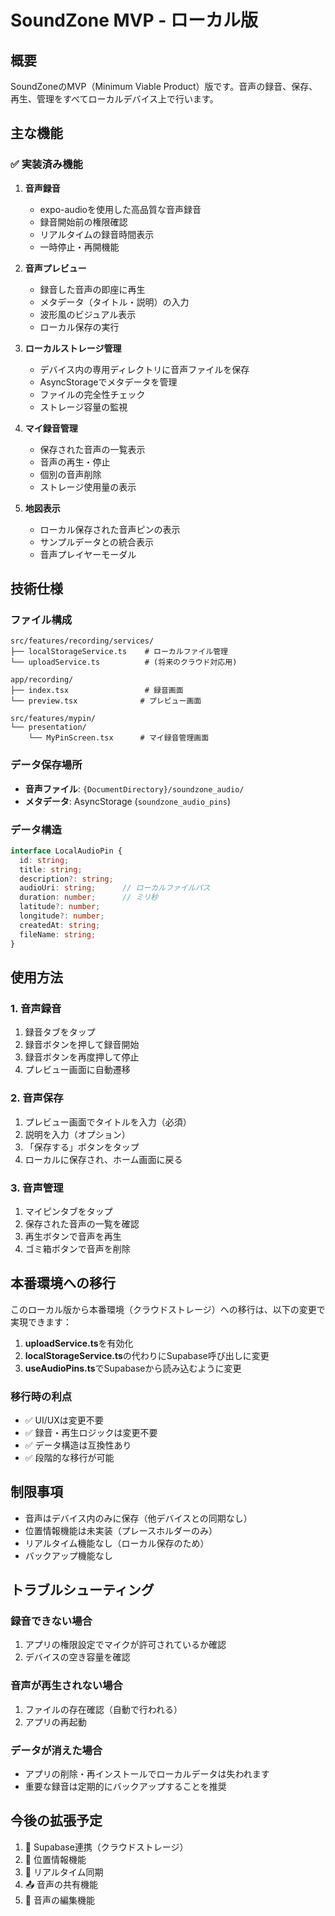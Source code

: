 # SoundZone MVP - ローカル版

## 概要

SoundZoneのMVP（Minimum Viable Product）版です。音声の録音、保存、再生、管理をすべてローカルデバイス上で行います。

## 主な機能

### ✅ 実装済み機能

1. **音声録音**
   - expo-audioを使用した高品質な音声録音
   - 録音開始前の権限確認
   - リアルタイムの録音時間表示
   - 一時停止・再開機能

2. **音声プレビュー**
   - 録音した音声の即座に再生
   - メタデータ（タイトル・説明）の入力
   - 波形風のビジュアル表示
   - ローカル保存の実行

3. **ローカルストレージ管理**
   - デバイス内の専用ディレクトリに音声ファイルを保存
   - AsyncStorageでメタデータを管理
   - ファイルの完全性チェック
   - ストレージ容量の監視

4. **マイ録音管理**
   - 保存された音声の一覧表示
   - 音声の再生・停止
   - 個別の音声削除
   - ストレージ使用量の表示

5. **地図表示**
   - ローカル保存された音声ピンの表示
   - サンプルデータとの統合表示
   - 音声プレイヤーモーダル

## 技術仕様

### ファイル構成

```
src/features/recording/services/
├── localStorageService.ts    # ローカルファイル管理
└── uploadService.ts          # (将来のクラウド対応用)

app/recording/
├── index.tsx                 # 録音画面
└── preview.tsx              # プレビュー画面

src/features/mypin/
└── presentation/
    └── MyPinScreen.tsx      # マイ録音管理画面
```

### データ保存場所

- **音声ファイル**: `{DocumentDirectory}/soundzone_audio/`
- **メタデータ**: AsyncStorage (`soundzone_audio_pins`)

### データ構造

```typescript
interface LocalAudioPin {
  id: string;
  title: string;
  description?: string;
  audioUri: string;      // ローカルファイルパス
  duration: number;      // ミリ秒
  latitude?: number;
  longitude?: number;
  createdAt: string;
  fileName: string;
}
```

## 使用方法

### 1. 音声録音

1. 録音タブをタップ
2. 録音ボタンを押して録音開始
3. 録音ボタンを再度押して停止
4. プレビュー画面に自動遷移

### 2. 音声保存

1. プレビュー画面でタイトルを入力（必須）
2. 説明を入力（オプション）
3. 「保存する」ボタンをタップ
4. ローカルに保存され、ホーム画面に戻る

### 3. 音声管理

1. マイピンタブをタップ
2. 保存された音声の一覧を確認
3. 再生ボタンで音声を再生
4. ゴミ箱ボタンで音声を削除

## 本番環境への移行

このローカル版から本番環境（クラウドストレージ）への移行は、以下の変更で実現できます：

1. **uploadService.ts**を有効化
2. **localStorageService.ts**の代わりにSupabase呼び出しに変更
3. **useAudioPins.ts**でSupabaseから読み込むように変更

### 移行時の利点

- ✅ UI/UXは変更不要
- ✅ 録音・再生ロジックは変更不要
- ✅ データ構造は互換性あり
- ✅ 段階的な移行が可能

## 制限事項

- 音声はデバイス内のみに保存（他デバイスとの同期なし）
- 位置情報機能は未実装（プレースホルダーのみ）
- リアルタイム機能なし（ローカル保存のため）
- バックアップ機能なし

## トラブルシューティング

### 録音できない場合
1. アプリの権限設定でマイクが許可されているか確認
2. デバイスの空き容量を確認

### 音声が再生されない場合
1. ファイルの存在確認（自動で行われる）
2. アプリの再起動

### データが消えた場合
- アプリの削除・再インストールでローカルデータは失われます
- 重要な録音は定期的にバックアップすることを推奨

## 今後の拡張予定

1. 🔄 Supabase連携（クラウドストレージ）
2. 📍 位置情報機能
3. 🔄 リアルタイム同期
4. 📤 音声の共有機能
5. 🎵 音声の編集機能 